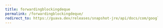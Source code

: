 ```yaml
---
title: forwardingblockingdeque
permalink: /forwardingblockingdeque/
redirect_to: https://guava.dev/releases/snapshot-jre/api/docs/com/google/common/collect/ForwardingBlockingDeque.html
---
```

